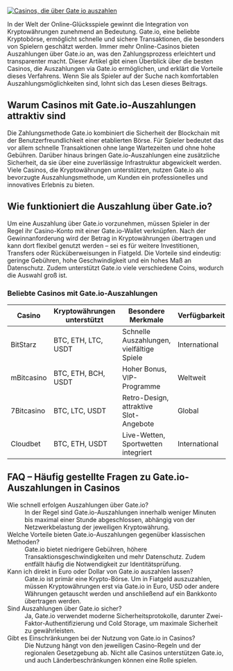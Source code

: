 [![Casinos, die über Gate io auszahlen](https://123-caf.pages.dev/gitsignup.png)](https://vrmoo.ru/Bt82HjjY)

<p>In der Welt der Online-Glücksspiele gewinnt die Integration von Kryptowährungen zunehmend an Bedeutung. Gate.io, eine beliebte Kryptobörse, ermöglicht schnelle und sichere Transaktionen, die besonders von Spielern geschätzt werden. Immer mehr Online-Casinos bieten Auszahlungen über Gate.io an, was den Zahlungsprozess erleichtert und transparenter macht. Dieser Artikel gibt einen Überblick über die besten Casinos, die Auszahlungen via Gate.io ermöglichen, und erklärt die Vorteile dieses Verfahrens. Wenn Sie als Spieler auf der Suche nach komfortablen Auszahlungsmöglichkeiten sind, lohnt sich das Lesen dieses Beitrags.</p>  <h2>Warum Casinos mit Gate.io-Auszahlungen attraktiv sind</h2> <p>Die Zahlungsmethode Gate.io kombiniert die Sicherheit der Blockchain mit der Benutzerfreundlichkeit einer etablierten Börse. Für Spieler bedeutet das vor allem schnelle Transaktionen ohne lange Wartezeiten und ohne hohe Gebühren. Darüber hinaus bringen Gate.io-Auszahlungen eine zusätzliche Sicherheit, da sie über eine zuverlässige Infrastruktur abgewickelt werden. Viele Casinos, die Kryptowährungen unterstützen, nutzen Gate.io als bevorzugte Auszahlungsmethode, um Kunden ein professionelles und innovatives Erlebnis zu bieten.</p>  <h2>Wie funktioniert die Auszahlung über Gate.io?</h2> <p>Um eine Auszahlung über Gate.io vorzunehmen, müssen Spieler in der Regel ihr Casino-Konto mit einer Gate.io-Wallet verknüpfen. Nach der Gewinnanforderung wird der Betrag in Kryptowährungen übertragen und kann dort flexibel genutzt werden – sei es für weitere Investitionen, Transfers oder Rücküberweisungen in Fiatgeld. Die Vorteile sind eindeutig: geringe Gebühren, hohe Geschwindigkeit und ein hohes Maß an Datenschutz. Zudem unterstützt Gate.io viele verschiedene Coins, wodurch die Auswahl groß ist.</p>  <h3>Beliebte Casinos mit Gate.io-Auszahlungen</h3> <table>   <thead>     <tr>       <th>Casino</th>       <th>Kryptowährungen unterstützt</th>       <th>Besondere Merkmale</th>       <th>Verfügbarkeit</th>     </tr>   </thead>   <tbody>     <tr>       <td>BitStarz</td>       <td>BTC, ETH, LTC, USDT</td>       <td>Schnelle Auszahlungen, vielfältige Spiele</td>       <td>International</td>     </tr>     <tr>       <td>mBitcasino</td>       <td>BTC, ETH, BCH, USDT</td>       <td>Hoher Bonus, VIP-Programme</td>       <td>Weltweit</td>     </tr>     <tr>       <td>7Bitcasino</td>       <td>BTC, LTC, USDT</td>       <td>Retro-Design, attraktive Slot-Angebote</td>       <td>Global</td>     </tr>     <tr>       <td>Cloudbet</td>       <td>BTC, ETH, USDT</td>       <td>Live-Wetten, Sportwetten integriert</td>       <td>International</td>     </tr>   </tbody> </table>  <h2>FAQ – Häufig gestellte Fragen zu Gate.io-Auszahlungen in Casinos</h2> <dl>   <dt>Wie schnell erfolgen Auszahlungen über Gate.io?</dt>   <dd>In der Regel sind Gate.io-Auszahlungen innerhalb weniger Minuten bis maximal einer Stunde abgeschlossen, abhängig von der Netzwerkbelastung der jeweiligen Kryptowährung.</dd>    <dt>Welche Vorteile bieten Gate.io-Auszahlungen gegenüber klassischen Methoden?</dt>   <dd>Gate.io bietet niedrigere Gebühren, höhere Transaktionsgeschwindigkeiten und mehr Datenschutz. Zudem entfällt häufig die Notwendigkeit zur Identitätsprüfung.</dd>    <dt>Kann ich direkt in Euro oder Dollar von Gate.io auszahlen lassen?</dt>   <dd>Gate.io ist primär eine Krypto-Börse. Um in Fiatgeld auszuzahlen, müssen Kryptowährungen erst via Gate.io in Euro, USD oder andere Währungen getauscht werden und anschließend auf ein Bankkonto übertragen werden.</dd>    <dt>Sind Auszahlungen über Gate.io sicher?</dt>   <dd>Ja, Gate.io verwendet moderne Sicherheitsprotokolle, darunter Zwei-Faktor-Authentifizierung und Cold Storage, um maximale Sicherheit zu gewährleisten.</dd>    <dt>Gibt es Einschränkungen bei der Nutzung von Gate.io in Casinos?</dt>   <dd>Die Nutzung hängt von den jeweiligen Casino-Regeln und der regionalen Gesetzgebung ab. Nicht alle Casinos unterstützen Gate.io, und auch Länderbeschränkungen können eine Rolle spielen.</dd> </dl>